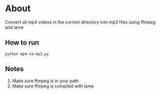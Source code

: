 # About
Convert all mp4 videos in the current directory into mp3 files using ffmpeg and lame

## How to run
`python mp4-to-mp3.py`

## Notes
1. Make sure ffmpeg is in your path
2. Make sure ffmpeg is compiled with lame
